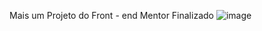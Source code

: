 


Mais um Projeto do Front - end Mentor Finalizado
![image](https://github.com/CaioCezarBezerra/Perfil-Links/assets/99421370/bba1d396-99d6-4a3c-9d08-920312444e76)
